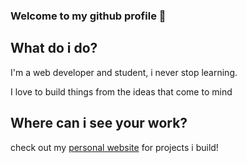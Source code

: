 ### Welcome to my github profile 👋


## What do i do?
  I'm a web developer and student, i never stop learning.
  
  I love to build things from the ideas that come to mind
  
## Where can i see your work?

  check out my [personal website](https://manusanchev.net) for projects i build! 
  

